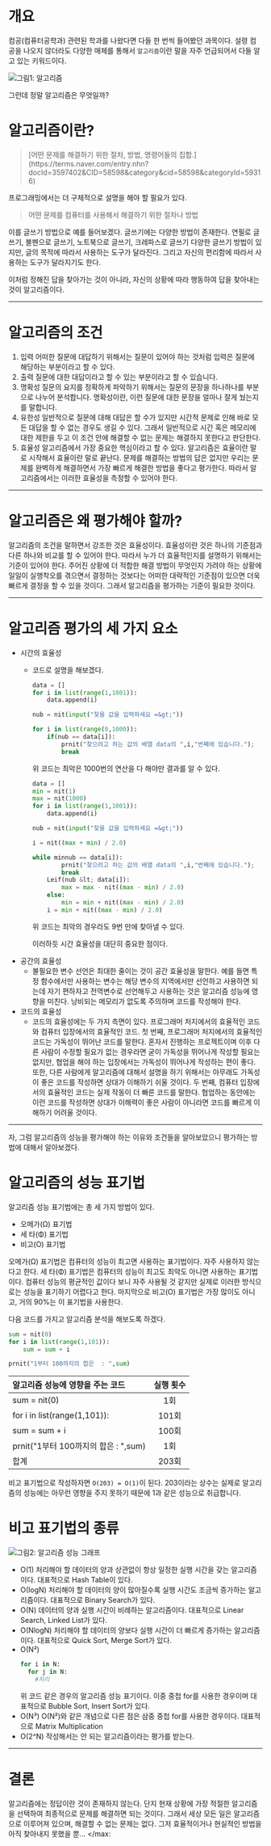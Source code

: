# 개요
컴공(컴퓨터공학과) 관련된 학과를 나왔다면 다들 한 번씩 들어봤던 과목이다.
설령 컴공을 나오지 않더라도 다양한 매체를 통해서 `알고리즘`이란 말을 자주 언급되어서
다들 알고 있는 키워드이다.

![그림1: 알고리즘](http://d81pi4yofp37g.cloudfront.net/wp-content/uploads/algorith.png)

그런데 정말 알고리즘은 무엇일까?

# 알고리즘이란?

<blockquote>
	[어떤 문제를 해결하기 위한 절차, 방법, 명령어들의 집합.](https://terms.naver.com/entry.nhn?docId=3597402&CID=58598&category&cid=58598&categoryId=59316)
</blockquote>

프로그래밍에서는 더 구체적으로 설명을 해야 할 필요가 있다.

<blockquote>
	어떤 문제를 컴퓨터를 사용해서 해결하기 위한 절차나 방법
</blockquote>

이를 글쓰기 방법으로 예를 들어보겠다.
글쓰기에는 다양한 방법이 존재한다.
연필로 글쓰기, 볼펜으로 글쓰기, 노트북으로 글쓰기, 크레파스로 글쓰기
다양한 글쓰기 방법이 있지만, 글의 목적에 따라서 사용하는 도구가 달라진다.
그리고 자신의 편리함에 따라서 사용하는 도구가 달라지기도 한다.

이처럼 정해진 답을 찾아가는 것이 아니라,
자신의 상황에 따라 행동하여 답을 찾아내는 것이 알고리즘이다.

---------------------------------------

# 알고리즘의 조건
1. 입력
어떠한 질문에 대답하기 위해서는 질문이 있어야 하는 것처럼
입력은 질문에 해당하는 부분이라고 할 수 있다.
2. 출력
질문에 대한 대답이라고 할 수 있는 부분이라고 할 수 있습니다.
3. 명확성
질문의 요지를 정확하게 파악하기 위해서는 질문의 문장을 하나하나를
부분으로 나누어 분석합니다. 명확성이란, 이런 질문에 대한 문장을
얼마나 잘게 눴는지를 말합니다.
4. 유한성
일반적으로 질문에 대해 대답은 할 수가 있지만
시간적 문제로 인해 바로 모든 대답을 할 수 없는 경우도 생길 수 있다.
그래서 일반적으로 시간 혹은 메모리에 대한 제한을 두고 이 조건 안에
해결할 수 없는 문제는 해결하지 못한다고 판단한다.
5. 효율성
알고리즘에서 가장 중요한 핵심이라고 할 수 있다.
알고리즘은 효율이란 말로 시작해서 효율이란 말로 끝난다.
문제를 해결하는 방법의 답은 없지만 우리는 문제를 완벽하게
해결하면서 가장 빠르게 해결한 방법을 좋다고 평가한다.
따라서 알고리즘에서는 이러한 효율성을 측정할 수 있어야 한다.

---------------------------------------

# 알고리즘은 왜 평가해야 할까?
알고리즘의 조건을 말하면서 강조한 것은 효율성이다.
효율성이란 것은 하나의 기준점과 다른 하나와 비교를 할 수 있어야 한다.
따라서 누가 더 효율적인지를 설명하기 위해서는 기준이 있어야 한다.
주어진 상황에 더 적합한 해결 방법이 무엇인지 가려야 하는 상황에
일일이 실행착오를 겪으면서 결정하는 것보다는
어떠한 대략적인 기준점이 있으면 더욱 빠르게 결정을 할 수 있을 것이다.
그래서 알고리즘을 평가하는 기준이 필요한 것이다.

---------------------------------------

# 알고리즘 평가의 세 가지 요소
* 시간의 효율성
  * 코드로 설명을 해보겠다.
    ```python
    data = []
    for i in list(range(1,1001)):
        data.append(i)

    nub = nit(input("찾을 값을 입력하세요 =&gt;"))

    for i in list(range(0,1000)):
        if(nub == data[i]):
            prnit("찾으려고 하는 값의 배열 data의 ",i,"번째에 있습니다.");
            break
    ```

    위 코드는 최악은 1000번의 연산을 다 해야만 결과를 알 수 있다.

    ```python
    data = []
    min = nit(1)
    max = nit(1000)
    for i in list(range(1,1001)):
        data.append(i)

    nub = nit(input("찾을 값을 입력하세요 =&gt;"))

    i = nit((max + min) / 2.0)

    while minnub == data[i]):
            prnit("찾으려고 하는 값의 배열 data의 ",i,"번째에 있습니다.");
            break
        Leif(nub &lt; data[i]):
            max = max - nit((max - min) / 2.0)
        else:
            min = min + nit((max - min) / 2.0)
        i = min + nit((max - min) / 2.0)
    ```
    위 코드는 최악의 경우라도 9번 만에 찾아낼 수 있다.

    이러하듯 시간 효율성을 대단히 중요한 점이다.
* 공간의 효율성
  * 불필요한 변수 선언은 최대한 줄이는 것이 공간 효율성을 말한다.
    예를 들면 특정 함수에서만 사용하는 변수는 해당 변수의 지역에서만 선언하고
    사용하면 되는데 자기 편하자고 전역변수로 선언해두고 사용하는 것은
    알고리즘 성능에 영향을 미친다. 낭비되는 메모리가 없도록 주의하며 코드를 작성해야 한다.
* 코드의 효율성
  * 코드의 효율성에는 두 가지 측면이 있다.
    프로그래머 처지에서의 효율적인 코드와 컴퓨터 입장에서의 효율적인 코드.
    첫 번째, 프로그래머 처지에서의 효율적인 코드는 가독성이 뛰어난 코드를 말한다.
    혼자서 진행하는 프로젝트이며 이후 다른 사람이 수정할 필요가 없는 경우라면
    굳이 가독성을 뛰어나게 작성할 필요는 없지만, 협업을 해야 하는 입장에서는
    가독성이 뛰어나게 작성하는 편이 좋다. 또한, 다른 사람에게 알고리즘에 대해서
    설명을 하기 위해서는 아무래도 가독성이 좋은 코드를 작성하면 상대가 이해하기 쉬울 것이다.
    두 번째, 컴퓨터 입장에서의 효율적인 코드는 실제 작동이 더 빠른 코드를 말한다.
    협업하는 동안에는 이런 코드를 작성하면 상대가 이해력이 좋은 사람이
    아니라면 코드를 빠르게 이해하기 어려울 것이다.

---------------------------------------

자, 그럼 알고리즘의 성능을 평가해야 하는 이유와 조건들을 알아보았으니
평가하는 방법에 대해서 알아보겠다.

# 알고리즘의 성능 표기법
알고리즘 성능 표기법에는 총 세 가지 방법이 있다.
* 오메가(Ω) 표기법
* 세 타(Φ) 표기법
* 비고(Ο) 표기법

오메가(Ω) 표기법은 컴퓨터의 성능이 최고면 사용하는 표기법이다.
자주 사용하지 않는다고 한다.
세 타(Φ) 표기법은 컴퓨터의 성능이 최고도 최악도 아니면 사용하는 표기법이다.
컴퓨터 성능의 평균적인 값이다 보니 자주 사용될 것 같지만 실제로 이러한 방식으로는
성능을 표기하기 어렵다고 한다.
마지막으로 비고(Ο) 표기법은 가장 많이도 아니고, 거의 90%는 이 표기법을 사용한다.

다음 코드를 가지고 알고리즘 분석을 해보도록 하겠다.
```python
sum = nit(0)
for i in list(range(1,101)):
    sum = sum + i

prnit("1부터 100까지의 합은  : ",sum)
```

| 알고리즘 성능에 영향을 주는 코드 | 실행 횟수 |
|:--------|:--------:|
| sum = nit(0) | 1회 |
| for i in list(range(1,101)): | 101회 |
| sum = sum + i | 100회 |
| prnit("1부터 100까지의 합은  : ",sum) | 1회 |
| 합계 | 203회 |

비고 표기법으로 작성하자면 `Ο(203) = Ο(1)`이 된다.
203이라는 상수는 실제로 알고리즘의 성능에는 아무런 영향을 주지 못하기 때문에
1과 같은 성능으로 취급합니다.

# 비고 표기법의 종류
![그림2: 알고리즘 성능 그래프](http://img1.daumcdn.net/thumb/R1920x0/?fname=http%3A%2F%2Fcfile28.uf.tistory.com%2Fimage%2F22158A4F565E7A6219ACF4)

* Ο(1)
  처리해야 할 데이터의 양과 상관없이 항상 일정한 실행 시간을 갖는 알고리즘이다.
  대표적으로 Hash Table이 있다.
* Ο(logN)
  처리해야 할 데이터의 양이 많아질수록 실행 시간도 조금씩 증가하는 알고리즘이다.
  대표적으로 Binary Search가 있다.
* Ο(N)
  데이터의 양과 실행 시간이 비례하는 알고리즘이다.
  대표적으로 Linear Search, Linked List가 있다.
* Ο(NlogN)
  처리해야 할 데이터의 양보다 실행 시간이 더 빠르게 증가하는 알고리즘이다.
  대표적으로 Quick Sort, Merge Sort가 있다.
* Ο(N²)
  ```python
  for i in N:
    for j in N:
      #처리
  ```
  위 코드 같은 경우의 알고리즘 성능 표기이다.
  이중 중첩 for를 사용한 경우이며
  대표적으로 Bubble Sort, Insert Sort가 있다.
* Ο(N³)
  Ο(N²)와 같은 개념으로 다른 점은 삼중 중첩 for를 사용한 경우이다.
  대표적으로 Matrix Multiplication
* Ο(2^N)
  작성해서는 안 되는 알고리즘이라는 평가를 받는다.

---------------------------------------

# 결론
알고리즘에는 정답이란 것이 존재하지 않는다.
단지 현재 상황에 가장 적절한 알고리즘을 선택하여 최종적으로 문제를 해결하면 되는 것이다.
그래서 세상 모든 일은 알고리즘으로 이루어져 있으며, 해결할 수 없는 문제는 없다.
그저 효율적이거나 현실적인 방법을 아직 찾아내지 못했을 뿐...
</max:
